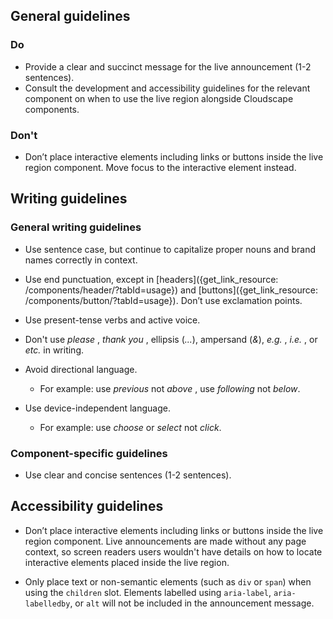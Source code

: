 ## General guidelines

### Do

  * Provide a clear and succinct message for the live announcement (1-2 sentences).
  * Consult the development and accessibility guidelines for the relevant component on when to use the live region alongside Cloudscape components.



### Don't

  * Don’t place interactive elements including links or buttons inside the live region component. Move focus to the interactive element instead.



## Writing guidelines

### General writing guidelines

  * Use sentence case, but continue to capitalize proper nouns and brand names correctly in context.

  * Use end punctuation, except in [headers]({get_link_resource: /components/header/?tabId=usage}) and [buttons]({get_link_resource: /components/button/?tabId=usage}). Don’t use exclamation points.

  * Use present-tense verbs and active voice.

  * Don't use _please_ , _thank you_ , ellipsis (_..._), ampersand (_&_), _e.g._ , _i.e._ , or _etc._ in writing.

  * Avoid directional language.

    * For example: use _previous_ not _above_ , use _following_ not _below_.

  * Use device-independent language.

    * For example: use _choose_ or _select_ not _click_.




### Component-specific guidelines

  * Use clear and concise sentences (1-2 sentences).




## Accessibility guidelines

  * Don’t place interactive elements including links or buttons inside the live region component. Live announcements are made without any page context, so screen readers users wouldn't have details on how to locate interactive elements placed inside the live region.

  * Only place text or non-semantic elements (such as `div` or `span`) when using the `children` slot. Elements labelled using `aria-label`, `aria-labelledby`, or `alt` will not be included in the announcement message.



